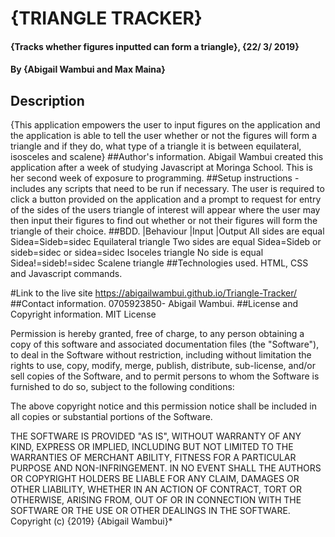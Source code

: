 # {TRIANGLE TRACKER}
#### {Tracks whether figures inputted can form a triangle}, {22/ 3/ 2019}
#### By **{Abigail Wambui and Max Maina}**
## Description
{This application empowers the user to input figures on the application and the application is able to tell the user whether or not the figures will form a triangle and if they do, what type of a triangle it is between equilateral, isosceles and scalene}
##Author's information.
Abigail Wambui created this application after a week of studying Javascript at Moringa School. This is her second week of exposure to programming.
##Setup instructions - includes any scripts that need to be run if necessary.
The user is required to click a button provided on the application and a prompt to request for entry of the sides of the users triangle of interest will appear where the user may then input their figures to find out whether or not their figures will form the triangle of their choice.
##BDD.
|Behaviour         |Input                                    |Output
All sides are equal Sidea=Sideb=sidec                         Equilateral triangle
Two sides are equal Sidea=Sideb or sideb=sidec or sidea=sidec Isoceles triangle
No side is equal    Sidea!=sideb!=sidec                       Scalene triangle
##Technologies used.
HTML, CSS and Javascript commands.

#Link to the live site
https://abigailwambui.github.io/Triangle-Tracker/
##Contact information.
0705923850- Abigail Wambui.
##License and Copyright information.
MIT License

Permission is hereby granted, free of charge, to any person obtaining a copy of this software and associated documentation files (the "Software"), to deal in the Software without restriction, including without limitation the rights to use, copy, modify, merge, publish, distribute, sub-license, and/or sell copies of the Software, and to permit persons to whom the Software is furnished to do so, subject to the following conditions:

The above copyright notice and this permission notice shall be included in all copies or substantial portions of the Software.

THE SOFTWARE IS PROVIDED "AS IS", WITHOUT WARRANTY OF ANY KIND, EXPRESS OR IMPLIED, INCLUDING BUT NOT LIMITED TO THE WARRANTIES OF MERCHANT ABILITY, FITNESS FOR A PARTICULAR PURPOSE AND NON-INFRINGEMENT. IN NO EVENT SHALL THE AUTHORS OR COPYRIGHT HOLDERS BE LIABLE FOR ANY CLAIM, DAMAGES OR OTHER LIABILITY, WHETHER IN AN ACTION OF CONTRACT, TORT OR OTHERWISE, ARISING FROM, OUT OF OR IN CONNECTION WITH THE SOFTWARE OR THE USE OR OTHER DEALINGS IN THE SOFTWARE. Copyright (c) {2019} {Abigail Wambui}*
